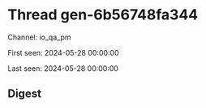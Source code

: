 # Thread gen-6b56748fa344
Channel: io_qa_pm

First seen: 2024-05-28 00:00:00

Last seen: 2024-05-28 00:00:00

## Digest



